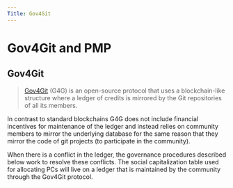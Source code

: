 ```yaml
---
Title: Gov4Git
---
```

# Gov4Git and PMP

## Gov4Git

> [Gov4Git](https://gov4git.org/) (G4G) is an open-source protocol that uses a blockchain-like structure where a ledger of credits is mirrored by the Git repositories of all its members.

In contrast to standard blockchains G4G does not include financial incentives for maintenance of the ledger and instead relies on community members to mirror the underlying database for the same reason that they mirror the code of git projects (to participate in the community).

When there is a conflict in the ledger, the governance procedures described below work to resolve these conflicts. The social capitalization table used for allocating PCs will live on a ledger that is maintained by the community through the Gov4Git protocol.
